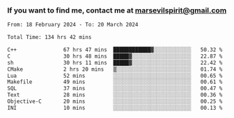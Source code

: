 ### If you want to find me, contact me at marsevilspirit@gmail.com

<!--
**marsevilspirit/marsevilspirit** is a ✨ _special_ ✨ repository because its `README.md` (this file) appears on your GitHub profile.

Here are some ideas to get you started:

- 🔭 I’m currently working on ...
- 🌱 I’m currently learning ...
- 👯 I’m looking to collaborate on ...
- 🤔 I’m looking for help with ...
- 💬 Ask me about ...
- 📫 How to reach me: ...
- 😄 Pronouns: ...
- ⚡ Fun fact: ...
-->
<!--START_SECTION:waka-->

```txt
From: 18 February 2024 - To: 20 March 2024

Total Time: 134 hrs 42 mins

C++               67 hrs 47 mins  ████████████▓░░░░░░░░░░░░   50.32 %
C                 30 hrs 48 mins  █████▓░░░░░░░░░░░░░░░░░░░   22.87 %
sh                30 hrs 11 mins  █████▓░░░░░░░░░░░░░░░░░░░   22.42 %
CMake             2 hrs 20 mins   ▒░░░░░░░░░░░░░░░░░░░░░░░░   01.74 %
Lua               52 mins         ░░░░░░░░░░░░░░░░░░░░░░░░░   00.65 %
Makefile          49 mins         ░░░░░░░░░░░░░░░░░░░░░░░░░   00.61 %
SQL               37 mins         ░░░░░░░░░░░░░░░░░░░░░░░░░   00.47 %
Text              28 mins         ░░░░░░░░░░░░░░░░░░░░░░░░░   00.36 %
Objective-C       20 mins         ░░░░░░░░░░░░░░░░░░░░░░░░░   00.25 %
INI               10 mins         ░░░░░░░░░░░░░░░░░░░░░░░░░   00.13 %
```

<!--END_SECTION:waka-->
